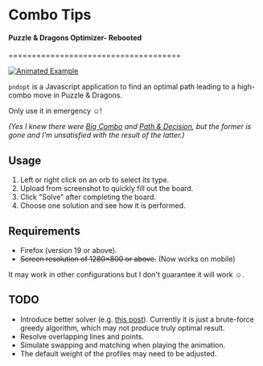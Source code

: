# Combo Tips

#### Puzzle & Dragons Optimizer- Rebooted

=====================================

[![Animated Example](combo-tips-example.gif)](http://combo.tips)


`pndopt` is a Javascript application to find an optimal path leading to a high-combo move in Puzzle & Dragons.

Only use it in emergency ☺!

*(Yes I knew there were [Big Combo](http://www.fonescience.com/bigcombo/) and [Path & Decision](http://pnd.cubeforge.net/), but the former is gone and I'm unsatisfied with the result of the latter.)*

Usage
-----

1. Left or right click on an orb to select its type.
2. Upload from screenshot to quickly fill out the board. 
3. Click "Solve" after completing the board.
4. Choose one solution and see how it is performed.

Requirements
------------

* Firefox (version 19 or above).
* ~~Screen resolution of 1280×800 or above.~~ (Now works on mobile)

It may work in other configurations but I don't guarantee it will work ☺.

TODO
----

* Introduce better solver (e.g. [this post](http://puzzleanddragonsforum.com/showthread.php?tid=1603&pid=6263#pid6263)). Currently it is just a brute-force greedy algorithm, which may not produce truly optimal result.
* Resolve overlapping lines and points.
* Simulate swapping and matching when playing the animation.
* The default weight of the profiles may need to be adjusted.

